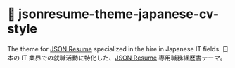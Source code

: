 # 👤 jsonresume-theme-japanese-cv-style

The theme for [JSON Resume](https://jsonresume.org) specialized in the hire in Japanese IT fields.
日本の IT 業界での就職活動に特化した、[JSON Resume](https://jsonresume.org) 専用職務経歴書テーマ。
